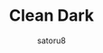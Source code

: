 ---
title: Clean Dark
author: satoru8
description_markdown: >-
  Simple & clean dark theme. Basic enhancements. User settings for variety.
github: https://github.com/satoru8/
download: https://github.com/satoru8/CleanDark/blob/master/CleanDark.theme.css
demo: https://cdn.rawgit.com/satoru8/CleanDark/master/CleanDark.theme.css
support: http://discord.gg/fjvwb95
style: dark
tags:
images:
  - name: Clean Dark Preview
    image: https://i.imgur.com/WaRyh1X.png
layout: product
ghcommentid: 11
---